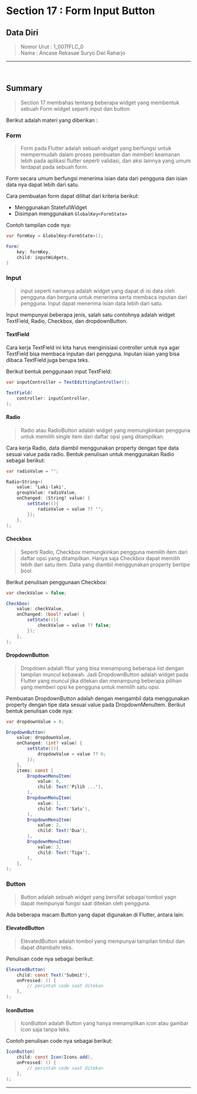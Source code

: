 # Section 17 : Form Input Button

## Data Diri

> Nomor Urut  : 1_007fFLC_0 <br>
Nama        : Ancase Rekasae Suryo Dwi Raharjo

--- 

<br>

## **Summary**

>Section 17 membahas tentang beberapa widget yang membentuk sebuah Form widget seperti input dan button.

Berikut adalah materi yang diberikan :

### **Form**

>Form pada Flutter adalah sebuah widget yang berfungsi untuk mempermudah dalam proses pembuatan dan memberi keamanan lebih pada aplikasi flutter seperti validasi, dan aksi lainnya yang umum terdapat pada sebuah form.

Form secara umum berfungsi menerima isian data dari pengguna dan isian data nya dapat lebih dari satu.

Cara pembuatan form dapat dilihat dari kriteria berikut:
- Menggunakan StatefulWidget
- Disimpan menggunakan `GlobalKey<FormState>`

Contoh tampilan code nya:
```cs
var formKey = GlobalKey<FormState>();

Form(
    key: formKey,
    child: inputWidgets,
)
```

### **Input**

>input seperti namanya adalah widget yang dapat di isi data oleh pengguna dan berguna untuk menerima serta membaca inputan dari pengguna. Input dapat menerima isian data lebih dari satu.

Input mempunyai beberapa jenis, salah satu contohnya adalah widget TextField, Radio, Checkbox, dan dropdownButton. 

#### TextField

Cara kerja TextField ini kita harus menginisiasi controller untuk nya agar TextField bisa membaca inputan dari pengguna. Inputan isian yang bisa dibaca TextField juga berupa teks.

Berikut bentuk penggunaan input TextField:
```cs
var inputController = TextEdittingController();

TextField(
    controller: inputController,
);
```

#### Radio

>Radio atau RadioButton adalah widget yang memungkinkan pengguna untuk memilih single item dari daftar opsi yang ditampilkan.

Cara kerja Radio, data diambil menggunakan property dengan tipe data sesuai value pada radio. Bentuk penulisan untuk menggunakan Radio sebagai berikut:
```cs
var radioValue = '';

Radio<String>(
    value: 'Laki-laki',
    groupValue: radioValue,
    onChanged: (String? value) {
        setState((){
            radioValue = value ?? '';
        });
    },
);
```

#### Checkbox

>Seperti Radio, Checkbox memungkinkan pengguna memilih item dari daftar opsi yang ditampilkan. Hanya saja Checkbox dapat memilih lebih dari satu item. Data yang diambil menggunakan property bertipe bool.

Berikut penulisan penggunaan Checkbox:
```cs
var checkValue = false;

Checkbox(
    value: checkValue,
    onChanged: (bool? value) {
        setState((){
            checkValue = value ?? false;
        });
    },
);
```

#### DropdownButton

>Dropdown adalah fitur yang bisa menampung beberapa list dengan tampilan muncul kebawah. Jadi DropdownButton adalah widget pada Flutter yang muncul jika ditekan dan menampung beberapa pilihan yang memberi opsi ke pengguna untuk memilih satu opsi.

Pembuatan DropdownButton adalah dengan mengambil data menggunakan property dengan tipe data sesuai value pada DropdownMenuItem. Berikut bentuk penulisan code nya:
```cs
var dropdownValue = 0;

DropdownButton(
    value: dropdownValue,
    onChanged: (int? value) {
        setState((){
            dropdowValue = value ?? 0;
        });
    },
    items: const [
        DropdownMenuItem(
            value: 0,
            child: Text('Pilih ...'),
        ),
        DropdownMenuItem(
            value: 1,
            child: Text('Satu'),
        ),
        DropdownMenuItem(
            value: 2,
            child: Text('Dua'),
        ),
        DropdownMenuItem(
            value: 3,
            child: Text('Tiga'),
        ),
    ],
);
```

### **Button**

>Button adalah sebuah widget yang bersifat sebagai tombol yagn dapat mempunyai fungsi saat ditekan oleh pengguna.

Ada beberapa macam Button yang dapat digunakan di Flutter, antara lain:

#### ElevatedButton

>ElevatedButton adalah tombol yang mempunyai tampilan timbul dan dapat ditambahi teks.

Penulisan code nya sebagai berikut:
```cs
ElevatedButton(
    child: const Text('Submit'),
    onPressed: () {
        // perintah code saat ditekan
    },
);
```

#### IconButton

>IconButton adalah Button yang hanya menampilkan icon atau gambar icon saja tanpa teks.

Contoh penulisan code nya sebagai berikut:
```cs
IconButton(
    child: const Icon(Icons.add),
    onPressed: () {
        // perintah code saat ditekan
    },
);
```

---
